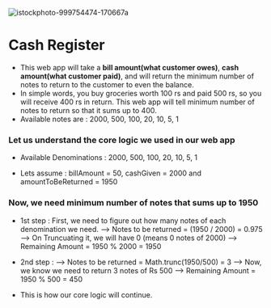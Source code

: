 ![istockphoto-999754474-170667a](https://user-images.githubusercontent.com/68619452/154638242-5d8af6c2-aba2-487e-8131-fd0626486def.jpg)

# Cash Register
- This web app will take a **bill amount(what customer owes)**, **cash amount(what customer paid)**, and will return the minimum number of notes to return to the customer to even the balance.
- In simple words, you buy groceries worth 100 rs and paid 500 rs, so you will receive 400 rs in return. This web app will tell minimum number of notes to return so that it sums up to 400.
- Available notes are : 2000, 500, 100, 20, 10, 5, 1

### Let us understand the core logic we used in our web app 


- Available Denominations : 
2000, 500, 100, 20, 10, 5, 1

- Lets assume : 
billAmount = 50, cashGiven = 2000 and amountToBeReturned = 1950

### Now, we need minimum number of notes that sums up to 1950

- 1st step : First, we need to figure out how many notes of each denomination we need.
--> Notes to be returned = (1950 / 2000) = 0.975
--> On Truncuating it, we will have 0 (means 0 notes of 2000)
--> Remaining Amount = 1950 % 2000 = 1950

- 2nd step : 
--> Notes to be returned = Math.trunc(1950/500) = 3
--> Now, we know we need to return 3 notes of Rs 500
--> 
Remaining Amount = 1950 % 500 = 450 

- This is how our core logic will continue.



